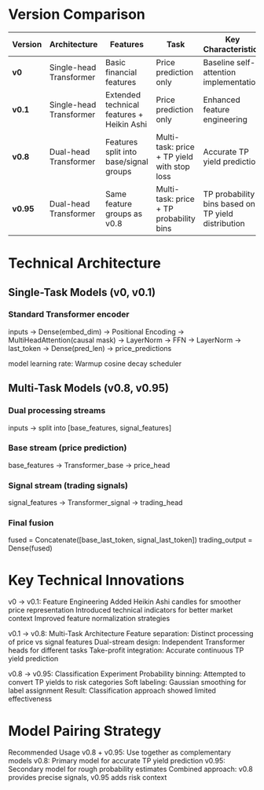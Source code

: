 # Version Comparison
|  Version  |       Architecture      | Features                                  | Task                                        | Key Characteristics                                |
|-----------|-------------------------|-------------------------------------------|---------------------------------------------|----------------------------------------------------|
| **v0**    | Single-head Transformer | Basic financial features                  | Price prediction only                       | Baseline self-attention implementation             |
| **v0.1**  | Single-head Transformer | Extended technical features + Heikin Ashi | Price prediction only                       | Enhanced feature engineering                       |
| **v0.8**  | Dual-head Transformer   | Features split into base/signal groups    | Multi-task: price + TP yield with stop loss | Accurate TP yield prediction                       |
| **v0.95** | Dual-head Transformer   | Same feature groups as v0.8               | Multi-task: price + TP probability bins     | TP probability bins based on TP yield distribution |

# Technical Architecture
## Single-Task Models (v0, v0.1)
### Standard Transformer encoder 
inputs → Dense(embed_dim) → Positional Encoding → 
MultiHeadAttention(causal mask) → LayerNorm → FFN → LayerNorm → 
last_token → Dense(pred_len) → price_predictions

model learning rate: Warmup cosine decay scheduler 
## Multi-Task Models (v0.8, v0.95)
### Dual processing streams
inputs → split into [base_features, signal_features]
### Base stream (price prediction)
base_features → Transformer_base → price_head
### Signal stream (trading signals)  
signal_features → Transformer_signal → trading_head
### Final fusion
fused = Concatenate([base_last_token, signal_last_token])
trading_output = Dense(fused)

# Key Technical Innovations
v0 → v0.1: Feature Engineering
Added Heikin Ashi candles for smoother price representation
Introduced technical indicators for better market context
Improved feature normalization strategies

v0.1 → v0.8: Multi-Task Architecture
Feature separation: Distinct processing of price vs signal features
Dual-stream design: Independent Transformer heads for different tasks
Take-profit integration: Accurate continuous TP yield prediction

v0.8 → v0.95: Classification Experiment
Probability binning: Attempted to convert TP yields to risk categories
Soft labeling: Gaussian smoothing for label assignment
Result: Classification approach showed limited effectiveness

# Model Pairing Strategy
Recommended Usage
v0.8 + v0.95: Use together as complementary models
v0.8: Primary model for accurate TP yield prediction
v0.95: Secondary model for rough probability estimates
Combined approach: v0.8 provides precise signals, v0.95 adds risk context

